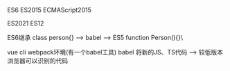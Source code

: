 ES6  ES2015  ECMAScript2015


ES2021 ES12

ES6继承 
class person{} ——> babel ——> ES5 function Person(){}\

vue cli
webpack环境(有一个babel工具)
babel 将新的JS、TS代码 ——> 较低版本浏览器可以识别的代码
